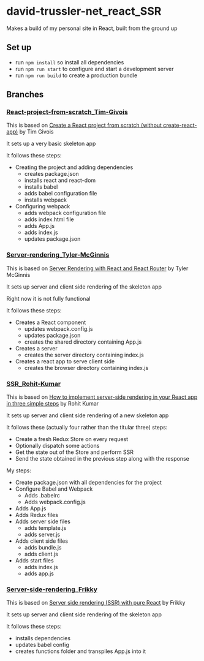 # david-trussler-net_react_SSR

Makes a build of my personal site in React, built from the ground up

## Set up

- run `npm install` so install all dependencies
- run `npm run start` to configure and start a development server
- run `npm run build` to create a production bundle

## Branches

### [React-project-from-scratch_Tim-Givois](https://github.com/davidtrussler/david-trussler-net_react_SSR/tree/React-project-from-scratch_Tim-Givois)

This is based on [Create a React project from scratch (without create-react-app)](https://medium.com/@tim.givois.mendez/create-a-react-project-from-scratch-without-create-react-app-f02fce4e05b) by Tim Givois

It sets up a very basic skeleton app

It follows these steps: 

- Creating the project and adding dependencies
  - creates package.json
  - installs react and react-dom
  - installs babel
  - adds babel configuration file
  - installs webpack
- Configuring webpack
  - adds webpack configuration file
  - adds index.html file
  - adds App.js
  - adds index.js
  - updates package.json

### [Server-rendering_Tyler-McGinnis](https://github.com/davidtrussler/david-trussler-net_react_SSR/tree/Server-rendering_Tyler-McGinnis)

This is based on [Server Rendering with React and React Router](https://tylermcginnis.com/react-router-server-rendering/) by Tyler McGinnis

It sets up server and client side rendering of the skeleton app

Right now it is not fully functional

It follows these steps: 

- Creates a React component
  - updates webpack.config.js
  - updates package.json
  - creates the shared directory containing App.js
- Creates a server
  - creates the server directory containing index.js
- Creates a react app to serve client side
  - creates the browser directory containing index.js

### [SSR_Rohit-Kumar](https://github.com/davidtrussler/david-trussler-net_react_SSR/tree/SSR_Rohit-Kumar)

This is based on [How to implement server-side rendering in your React app in three simple steps](https://www.freecodecamp.org/news/server-side-rendering-your-react-app-in-three-simple-steps-7a82b95db82e/) by Rohit Kumar

It sets up server and client side rendering of a new skeleton app

It follows these (actually four rather than the titular three) steps: 
- Create a fresh Redux Store on every request
- Optionally dispatch some actions
- Get the state out of the Store and perform SSR
- Send the state obtained in the previous step along with the response

My steps: 
- Create package.json with all dependencies for the project
- Configure Babel and Webpack
  - Adds .babelrc
  - Adds webpack.config.js
- Adds App.js
- Adds Redux files
- Adds server side files
  - adds template.js
  - adds server.js
- Adds client side files
  - adds bundle.js
  - adds client.js
- Adds start files
  - adds index.js
  - adds app.js

### [Server-side-rendering_Frikky](https://github.com/davidtrussler/david-trussler-net_react_SSR/tree/Server-side-rendering_Frikky)

This is based on [Server side rendering (SSR) with pure React](https://medium.com/swlh/moving-your-website-to-server-side-rendering-ssr-in-reactjs-36278d4a87f5) by Frikky

It sets up server and client side rendering of the skeleton app

It follows these steps: 
- installs dependencies
- updates babel config
- creates functions folder and transpiles App.js into it

